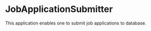 JobApplicationSubmitter
=======================

This application enables one to submit job applications to database.
